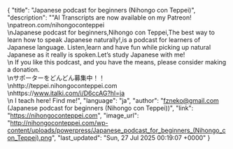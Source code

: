 {
    "title": "Japanese podcast for beginners (Nihongo con Teppei)",
    "description": "\"AI Transcripts are now available on my Patreon!<br />\npatreon.com/nihongoconteppei<br />\nJapanese podcast for beginners,Nihongo con Teppei,The best way to learn how to speak Japanese naturally!,is a podcast for learners of Japanese language. Listen,learn and have fun while picking up natural Japanese as it really is spoken.Let’s study Japanese with me!<br />\n If you like this podcast, and you have the means, please consider making a donation.<br />\nサポーターをどんどん募集中！！<br />\nhttp://teppei.nihongoconteppei.com<br />\nhttps://www.italki.com/i/D6ccAG?hl=ja   <br />\n  I teach here! Find me!",
    "language": "ja",
    "author": "fzneko@gmail.com (Japanese podcast for beginners (Nihongo con Teppei))",
    "link": "https://nihongoconteppei.com",
    "image_url": "http://nihongoconteppei.com/wp-content/uploads/powerpress/Japanese_podcast_for_beginners_(Nihongo_con_Teppei).png",
    "last_updated": "Sun, 27 Jul 2025 00:19:07 +0000"
}